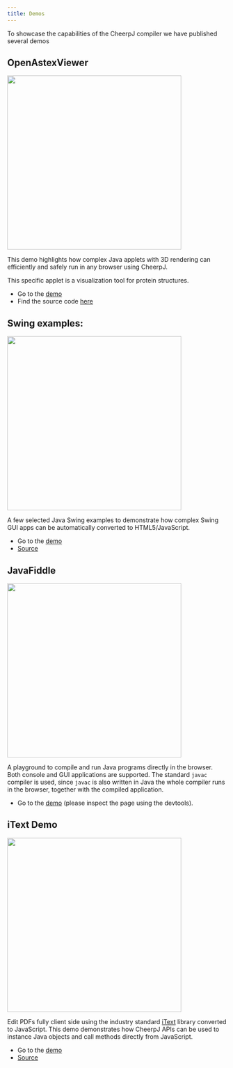 ```yaml
---
title: Demos
---
```


To showcase the capabilities of the CheerpJ compiler we have published several demos

## OpenAstexViewer

<img src="/cheerpj2/assets/demo_openastex.png" width="400">

This demo highlights how complex Java applets with 3D rendering can efficiently and safely run in any browser using CheerpJ.

This specific applet is a visualization tool for protein structures.

- Go to the [demo](https://cheerpjdemos.leaningtech.com/OpenAstexViewer.html)
- Find the source code [here](https://github.com/openastexviewer/openastexviewer)

## Swing examples:

<img src="/cheerpj2/assets/demo_swing.png" width="400">

A few selected Java Swing examples to demonstrate how complex Swing GUI apps can be automatically converted to HTML5/JavaScript.

- Go to the [demo](https://cheerpjdemos.leaningtech.com/SwingDemo.html)
- [Source](https://docs.oracle.com/javase/tutorial/uiswing/examples/components/index.html)

## JavaFiddle

<img src="/cheerpj2/assets/demo_fiddle.png" width="400">

A playground to compile and run Java programs directly in the browser. Both console and GUI applications are supported. The standard `javac` compiler is used, since `javac` is also written in Java the whole compiler runs in the browser, together with the compiled application.

- Go to the [demo](https://javafiddle.leaningtech.com/) (please inspect the page using the devtools).

## iText Demo

<img src="/cheerpj2/assets/demo_itext.png" width="400">

Edit PDFs fully client side using the industry standard [iText](https://itextpdf.com/en) library converted to JavaScript. This demo demonstrates how CheerpJ APIs can be used to instance Java objects and call methods directly from JavaScript.

- Go to the [demo](https://cheerpjdemos.leaningtech.com/iTextDemo.html)
- [Source](https://cheerpjdemos.leaningtech.com/itextCheerpJDemo.js)

